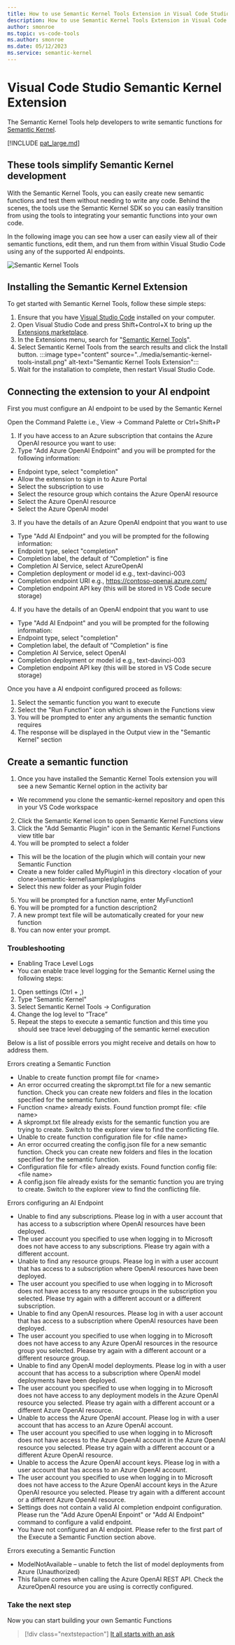 ```yaml
---
title: How to use Semantic Kernel Tools Extension in Visual Code Studio
description: How to use Semantic Kernel Tools Extension in Visual Code Studio
author: smonroe
ms.topic: vs-code-tools
ms.author: smonroe
ms.date: 05/12/2023
ms.service: semantic-kernel
---
```

# Visual Code Studio Semantic Kernel Extension

The Semantic Kernel Tools help developers to write semantic functions for [Semantic Kernel](https://github.com/microsoft/semantic-kernel).

[!INCLUDE [pat_large.md](../includes/pat_large.md)]


## These tools simplify Semantic Kernel development
With the Semantic Kernel Tools, you can easily create new semantic functions and test them without needing to write any code. Behind the scenes, the tools use the Semantic Kernel SDK so you can easily transition from using the tools to integrating your semantic functions into your own code.

In the following image you can see how a user can easily view all of their semantic functions, edit them, and run them from within Visual Studio Code using any of the supported AI endpoints.

![Semantic Kernel Tools](../media/vs-code-extension.png)


## Installing the Semantic Kernel Extension

To get started with Semantic Kernel Tools, follow these simple steps:
1. Ensure that you have [Visual Studio Code](https://code.visualstudio.com/) installed on your computer.
2. Open Visual Studio Code and press Shift+Control+X to bring up the [Extensions marketplace](https://marketplace.visualstudio.com/).
3. In the Extensions menu, search for "[Semantic Kernel Tools](https://marketplace.visualstudio.com/items?itemName=ms-semantic-kernel.semantic-kernel)".
4. Select Semantic Kernel Tools from the search results and click the Install button.
  :::image type="content" source="../media/semantic-kernel-tools-install.png" alt-text="Semantic Kernel Tools Extension":::
5. Wait for the installation to complete, then restart Visual Studio Code.


## Connecting the extension to your AI endpoint

First you must configure an AI endpoint to be used by the Semantic Kernel

Open the Command Palette i.e., View -> Command Palette or Ctrl+Shift+P
1.  If you have access to an Azure subscription that contains the Azure OpenAI resource you want to use:
2. Type "Add Azure OpenAI Endpoint" and you will be prompted for the following information:
 - Endpoint type, select "completion"
 - Allow the extension to sign in to Azure Portal
 - Select the subscription to use
 - Select the resource group which contains the Azure OpenAI resource
 - Select the Azure OpenAI resource
 - Select the Azure OpenAI model
3. If you have the details of an Azure OpenAI endpoint that you want to use
 - Type "Add AI Endpoint" and you will be prompted for the following information:
 - Endpoint type, select "completion"
 - Completion label, the default of "Completion" is fine
 - Completion AI Service, select AzureOpenAI
 - Completion deployment or model id e.g., text-davinci-003
 - Completion endpoint URI e.g., https://contoso-openai.azure.com/
 - Completion endpoint API key (this will be stored in VS Code secure storage)
4. If you have the details of an OpenAI endpoint that you want to use
 - Type "Add AI Endpoint" and you will be prompted for the following information:
 - Endpoint type, select "completion"
 - Completion label, the default of "Completion" is fine
 - Completion AI Service, select OpenAI
 - Completion deployment or model id e.g., text-davinci-003
 - Completion endpoint API key (this will be stored in VS Code secure storage)

Once you have a AI endpoint configured proceed as follows:

1. Select the semantic function you want to execute
2. Select the "Run Function" icon which is shown in the Functions view
3. You will be prompted to enter any arguments the semantic function requires
4. The response will be displayed in the Output view in the "Semantic Kernel" section


## Create a semantic function

1. Once you have installed the Semantic Kernel Tools extension you will see a new Semantic Kernel option in the activity bar
 - We recommend you clone the semantic-kernel repository and open this in your VS Code workspace
2. Click the Semantic Kernel icon to open Semantic Kernel Functions view
3. Click the "Add Semantic Plugin" icon in the Semantic Kernel Functions view title bar
4. You will be prompted to select a folder
 - This will be the location of the plugin which will contain your new Semantic Function
 - Create a new folder called MyPlugin1 in this directory &lt;location of your clone&gt;\semantic-kernel\samples\plugins
 - Select this new folder as your Plugin folder
5. You will be prompted for a function name, enter MyFunction1
6. You will be prompted for a function description2
7. A new prompt text file will be automatically created for your new function
8. You can now enter your prompt.

### Troubleshooting

- Enabling Trace Level Logs
 - You can enable trace level logging for the Semantic Kernel using the following steps:
  1. Open settings (Ctrl + ,)
  2. Type "Semantic Kernel"
  3. Select Semantic Kernel Tools -> Configuration
  4. Change the log level to “Trace”
  5. Repeat the steps to execute a semantic function and this time you should see trace level debugging of the semantic kernel execution

Below is a list of possible errors you might receive and details on how to address them.

Errors creating a Semantic Function
- Unable to create function prompt file for &lt;name&gt;
 - An error occurred creating the skprompt.txt file for a new semantic function. Check you can create new folders and files in the location specified for the semantic function.
- Function &lt;name&gt; already exists. Found function prompt file: &lt;file name&gt;
 - A skprompt.txt file already exists for the semantic function you are trying to create. Switch to the explorer view to find the conflicting file.
- Unable to create function configuration file for &lt;file name&gt;
 - An error occurred creating the config.json file for a new semantic function. Check you can create new folders and files in the location specified for the semantic function.
- Configuration file for &lt;file&gt; already exists. Found function config file: &lt;file name&gt;
 - A config.json file already exists for the semantic function you are trying to create. Switch to the explorer view to find the conflicting file.

Errors configuring an AI Endpoint
- Unable to find any subscriptions. Please log in with a user account that has access to a subscription where OpenAI resources have been deployed.
 - The user account you specified to use when logging in to Microsoft does not have access to any subscriptions. Please try again with a different account.
- Unable to find any resource groups. Please log in with a user account that has access to a subscription where OpenAI resources have been deployed.
 - The user account you specified to use when logging in to Microsoft does not have access to any resource groups in the subscription you selected. Please try again with a different account or a different subscription.
- Unable to find any OpenAI resources. Please log in with a user account that has access to a subscription where OpenAI resources have been deployed.
 - The user account you specified to use when logging in to Microsoft does not have access to any Azure OpenAI resources in the resource group you selected. Please try again with a different account or a different resource group.
- Unable to find any OpenAI model deployments. Please log in with a user account that has access to a subscription where OpenAI model deployments have been deployed.
 - The user account you specified to use when logging in to Microsoft does not have access to any deployment models in the Azure OpenAI resource you selected. Please try again with a different account or a different Azure OpenAI resource.
- Unable to access the Azure OpenAI account. Please log in with a user account that has access to an Azure OpenAI account.
 - The user account you specified to use when logging in to Microsoft does not have access to the Azure OpenAI account in the Azure OpenAI resource you selected. Please try again with a different account or a different Azure OpenAI resource.
- Unable to access the Azure OpenAI account keys. Please log in with a user account that has access to an Azure OpenAI account.
 - The user account you specified to use when logging in to Microsoft does not have access to the Azure OpenAI account keys in the Azure OpenAI resource you selected. Please try again with a different account or a different Azure OpenAI resource.
- Settings does not contain a valid AI completion endpoint configuration. Please run the "Add Azure OpenAI Enpoint" or "Add AI Endpoint" command to configure a valid endpoint.
 - You have not configured an AI endpoint. Please refer to the first part of the Execute a Semantic Function section above.

Errors executing a Semantic Function
- ModelNotAvailable – unable to fetch the list of model deployments from Azure (Unauthorized)
 - This failure comes when calling the Azure OpenAI REST API. Check the AzureOpenAI resource you are using is correctly configured.

### Take the next step

Now you can start building your own Semantic Functions

> [!div class="nextstepaction"]
> [It all starts with an ask](/semantic-kernel/howto/semanticfunctions)


